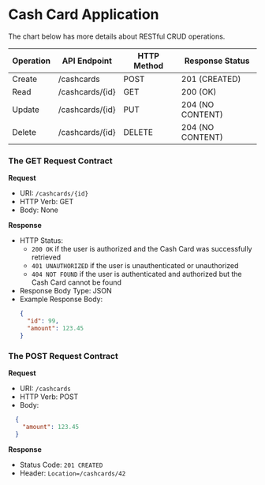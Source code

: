 # Cash Card Application

The chart below has more details about RESTful CRUD operations.

| Operation | API Endpoint     | HTTP Method | Response Status   |
|-----------|------------------|-------------|-------------------|
| Create    | /cashcards       | POST        | 201 (CREATED)     |
| Read      | /cashcards/{id}  | GET         | 200 (OK)          |
| Update    | /cashcards/{id}  | PUT         | 204 (NO CONTENT)  |
| Delete    | /cashcards/{id}  | DELETE      | 204 (NO CONTENT)  |

### The GET Request Contract
**Request**

- URI: `/cashcards/{id}`
- HTTP Verb: GET
- Body: None

**Response**

- HTTP Status:
  - `200 OK` if the user is authorized and the Cash Card was successfully retrieved
  - `401 UNAUTHORIZED` if the user is unauthenticated or unauthorized
  - `404 NOT FOUND` if the user is authenticated and authorized but the Cash Card cannot be found
- Response Body Type: JSON
- Example Response Body:
  ```json
  {
    "id": 99,
    "amount": 123.45
  }

### The POST Request Contract

**Request**

- URI: `/cashcards`
- HTTP Verb: POST
- Body:
```json
  {
    "amount": 123.45
  }
```
**Response**
- Status Code: `201 CREATED` 
- Header: `Location=/cashcards/42`